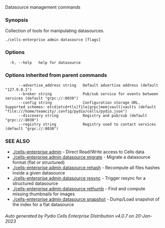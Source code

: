 Datasource management commands

### Synopsis

Collection of tools for manipulating datasources.

```
./cells-enterprise admin datasource [flags]
```

### Options

```
  -h, --help   help for datasource
```

### Options inherited from parent commands

```
      --advertise_address string   Default advertise address (default "127.0.0.1")
      --broker string              Pub/sub service for events between services (default "grpc://:8030")
      --config string              Configuration storage URL. Supported schemes: etcd|etcd+tls|file|grpc|mem|vault|vaults (default "file:///home/teamcity/.config/pydio/cells/pydio.json")
      --discovery string           Registry and pub/sub (default "grpc://:8030")
      --registry string            Registry used to contact services (default "grpc://:8030")
```

### SEE ALSO

* [./cells-enterprise admin](./cells-enterprise-admin)	 - Direct Read/Write access to Cells data
* [./cells-enterprise admin datasource migrate](./cells-enterprise-admin-datasource-migrate)	 - Migrate a datasource format (flat or structured)
* [./cells-enterprise admin datasource rehash](./cells-enterprise-admin-datasource-rehash)	 - Recompute all files hashes inside a given datasource
* [./cells-enterprise admin datasource resync](./cells-enterprise-admin-datasource-resync)	 - Trigger resync for a structured datasource
* [./cells-enterprise admin datasource rethumb](./cells-enterprise-admin-datasource-rethumb)	 - Find and compute missing thumbnails for images
* [./cells-enterprise admin datasource snapshot](./cells-enterprise-admin-datasource-snapshot)	 - Dump/Load snapshot of the index for a flat datasource

###### Auto generated by Pydio Cells Enterprise Distribution v4.0.7 on 20-Jan-2023
